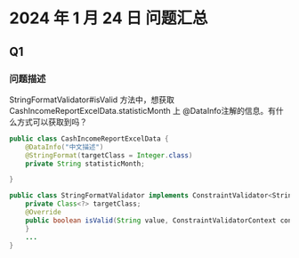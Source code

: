 # 2024 年 1 月 24 日 问题汇总

## Q1

### 问题描述

StringFormatValidator#isValid 方法中，想获取 CashIncomeReportExcelData.statisticMonth 上
@DataInfo注解的信息。有什么方式可以获取到吗？

```java
public class CashIncomeReportExcelData {
    @DataInfo("中文描述")
    @StringFormat(targetClass = Integer.class)
    private String statisticMonth;

}

public class StringFormatValidator implements ConstraintValidator<StringFormat, String> {
    private Class<?> targetClass;
    @Override
    public boolean isValid(String value, ConstraintValidatorContext context) {
    }
    ...
}
```